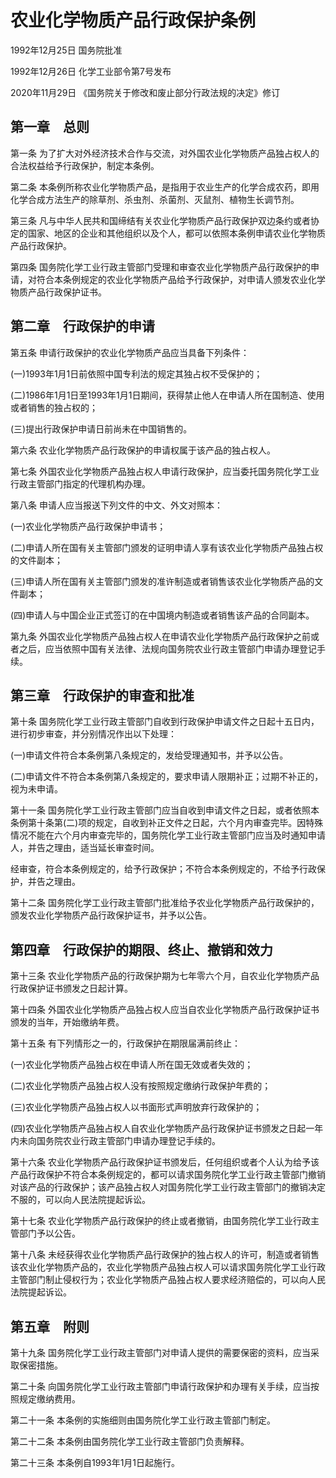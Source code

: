 # 农业化学物质产品行政保护条例

1992年12月25日 国务院批准

1992年12月26日 化学工业部令第7号发布

2020年11月29日 《国务院关于修改和废止部分行政法规的决定》修订

<!-- INFO END -->

## 第一章　总则

第一条 为了扩大对外经济技术合作与交流，对外国农业化学物质产品独占权人的合法权益给予行政保护，制定本条例。

第二条 本条例所称农业化学物质产品，是指用于农业生产的化学合成农药，即用化学合成方法生产的除草剂、杀虫剂、杀菌剂、灭鼠剂、植物生长调节剂。

第三条 凡与中华人民共和国缔结有关农业化学物质产品行政保护双边条约或者协定的国家、地区的企业和其他组织以及个人，都可以依照本条例申请农业化学物质产品行政保护。

第四条 国务院化学工业行政主管部门受理和审查农业化学物质产品行政保护的申请，对符合本条例规定的农业化学物质产品给予行政保护，对申请人颁发农业化学物质产品行政保护证书。

## 第二章　行政保护的申请

第五条 申请行政保护的农业化学物质产品应当具备下列条件：

(一)1993年1月1日前依照中国专利法的规定其独占权不受保护的；

(二)1986年1月1日至1993年1月1日期间，获得禁止他人在申请人所在国制造、使用或者销售的独占权的；

(三)提出行政保护申请日前尚未在中国销售的。

第六条 农业化学物质产品行政保护的申请权属于该产品的独占权人。

第七条 外国农业化学物质产品独占权人申请行政保护，应当委托国务院化学工业行政主管部门指定的代理机构办理。

第八条 申请人应当报送下列文件的中文、外文对照本：

(一)农业化学物质产品行政保护申请书；

(二)申请人所在国有关主管部门颁发的证明申请人享有该农业化学物质产品独占权的文件副本；

(三)申请人所在国有关主管部门颁发的准许制造或者销售该农业化学物质产品的文件副本；

(四)申请人与中国企业正式签订的在中国境内制造或者销售该产品的合同副本。

第九条 外国农业化学物质产品独占权人在申请农业化学物质产品行政保护之前或者之后，应当依照中国有关法律、法规向国务院农业行政主管部门申请办理登记手续。

## 第三章　行政保护的审查和批准

第十条 国务院化学工业行政主管部门自收到行政保护申请文件之日起十五日内，进行初步审查，并分别情况作出以下处理：

(一)申请文件符合本条例第八条规定的，发给受理通知书，并予以公告。

(二)申请文件不符合本条例第八条规定的，要求申请人限期补正；过期不补正的，视为未申请。

第十一条 国务院化学工业行政主管部门应当自收到申请文件之日起，或者依照本条例第十条第(二)项的规定，自收到补正文件之日起，六个月内审查完毕。因特殊情况不能在六个月内审查完毕的，国务院化学工业行政主管部门应当及时通知申请人，并告之理由，适当延长审查时间。

经审查，符合本条例规定的，给予行政保护；不符合本条例规定的，不给予行政保护，并告之理由。

第十二条 国务院化学工业行政主管部门批准给予农业化学物质产品行政保护的，颁发农业化学物质产品行政保护证书，并予以公告。

## 第四章　行政保护的期限、终止、撤销和效力

第十三条 农业化学物质产品的行政保护期为七年零六个月，自农业化学物质产品行政保护证书颁发之日起计算。

第十四条 外国农业化学物质产品独占权人应当自农业化学物质产品行政保护证书颁发的当年，开始缴纳年费。

第十五条 有下列情形之一的，行政保护在期限届满前终止：

(一)农业化学物质产品独占权在申请人所在国无效或者失效的；

(二)农业化学物质产品独占权人没有按照规定缴纳行政保护年费的；

(三)农业化学物质产品独占权人以书面形式声明放弃行政保护的；

(四)农业化学物质产品独占权人自农业化学物质产品行政保护证书颁发之日起一年内未向国务院农业行政主管部门申请办理登记手续的。

第十六条 农业化学物质产品行政保护证书颁发后，任何组织或者个人认为给予该产品行政保护不符合本条例规定的，都可以请求国务院化学工业行政主管部门撤销对该产品的行政保护；该产品独占权人对国务院化学工业行政主管部门的撤销决定不服的，可以向人民法院提起诉讼。

第十七条 农业化学物质产品行政保护的终止或者撤销，由国务院化学工业行政主管部门予以公告。

第十八条 未经获得农业化学物质产品行政保护的独占权人的许可，制造或者销售该农业化学物质产品的，农业化学物质产品独占权人可以请求国务院化学工业行政主管部门制止侵权行为；农业化学物质产品独占权人要求经济赔偿的，可以向人民法院提起诉讼。

## 第五章　附则

第十九条 国务院化学工业行政主管部门对申请人提供的需要保密的资料，应当采取保密措施。

第二十条 向国务院化学工业行政主管部门申请行政保护和办理有关手续，应当按照规定缴纳费用。

第二十一条 本条例的实施细则由国务院化学工业行政主管部门制定。

第二十二条 本条例由国务院化学工业行政主管部门负责解释。

第二十三条 本条例自1993年1月1日起施行。